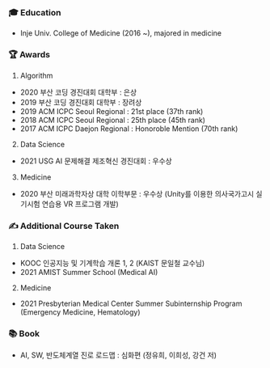 ### 🎓 Education 
- Inje Univ. College of Medicine (2016 ~), majored in medicine

### 🏆 Awards
1) Algorithm
- 2020 부산 코딩 경진대회 대학부 : 은상
- 2019 부산 코딩 경진대회 대학부 : 장려상
- 2019 ACM ICPC Seoul Regional : 21st place (37th rank)
- 2018 ACM ICPC Seoul Regional : 25th place (45th rank)
- 2017 ACM ICPC Daejon Regional : Honoroble Mention (70th rank)
2) Data Science
- 2021 USG AI 문제해결 제조혁신 경진대회 : 우수상
3) Medicine
- 2020 부산 미래과학자상 대학 이학부문 : 우수상 (Unity를 이용한 의사국가고시 실기시험 연습용 VR 프로그램 개발)

### ✍ Additional Course Taken
1) Data Science
- KOOC 인공지능 및 기계학습 개론 1, 2 (KAIST 문일철 교수님)
- 2021 AMIST Summer School (Medical AI)
2) Medicine
- 2021 Presbyterian Medical Center Summer Subinternship Program (Emergency Medicine, Hematology)

### 📚 Book
- AI, SW, 반도체계열 진로 로드맵 : 심화편 (정유희, 이희성, 강건 저)
